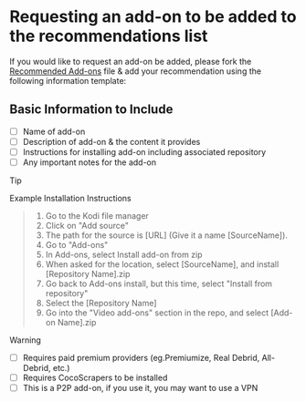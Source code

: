 # Requesting an add-on to be added to the recommendations list

If you would like to request an add-on be added, please fork the [Recommended Add-ons](https://github.com/a4k-mod/A4K_Recommendations/blob/fd69bf7c878fa07f7bb6682175936889f2763a17/Recommended%20Add-ons.md) file & add your recommendation using the following information template:

## Basic Information to Include
- [ ] Name of add-on
- [ ] Description of add-on & the content it provides
- [ ] Instructions for installing add-on including associated repository
- [ ] Any important notes for the add-on

> [!TIP]
Example Installation Instructions
> 1. Go to the Kodi file manager
> 2. Click on "Add source"
> 3. The path for the source is [URL] (Give it a name [SourceName]).
> 4. Go to "Add-ons"
> 5. In Add-ons, select Install add-on from zip
> 6. When asked for the location, select [SourceName], and install [Repository Name].zip
> 7. Go back to Add-ons install, but this time, select "Install from repository"
> 8. Select the [Repository Name]
> 9. Go into the "Video add-ons" section in the repo, and select [Add-on Name].zip

> [!WARNING]
> - [ ] Requires paid premium providers (eg.Premiumize, Real Debrid, All-Debrid, etc.)
> - [ ] Requires CocoScrapers to be installed
> - [ ] This is a P2P add-on, if you use it, you may want to use a VPN
